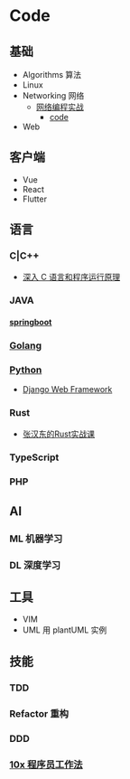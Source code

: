 # Code

## 基础

- Algorithms 算法
- Linux
- Networking 网络
	- [网络编程实战](./basic/network/network_programming_practice/)
		- [code](./basic/network/yolanda)
- Web

## 客户端

- Vue
- React
- Flutter

## 语言

### C|C++

- [深入 C 语言和程序运行原理](./languages/c/dive_into_c_language_and_program_run/)

### JAVA

#### [springboot](./languages/readinglist)

### [Golang](./languages/go/README.md)

### [Python](./languages/python/README.md)

- [Django Web Framework](https://developer.mozilla.org/en-US/docs/Learn/Server-side/Django)

### Rust

- [张汉东的Rust实战课](https://github.com/ZhangHanDong/inviting-rust)

### TypeScript

### PHP

## AI

### ML 机器学习

### DL 深度学习

## 工具

- VIM
- UML 用 plantUML 实例

## 技能

### TDD

### Refactor 重构

### DDD

### [10x 程序员工作法](./languages/geektime-zero/)
